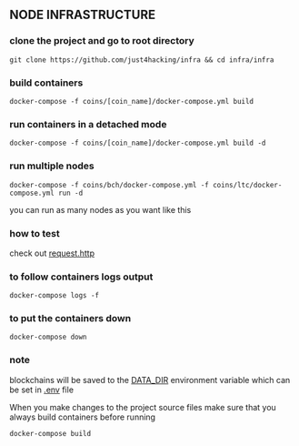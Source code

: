 ## NODE INFRASTRUCTURE

### clone the project and go to root directory
`git clone https://github.com/just4hacking/infra && cd infra/infra`

### build containers
`docker-compose -f coins/[coin_name]/docker-compose.yml build`

### run containers in a detached mode
`docker-compose -f coins/[coin_name]/docker-compose.yml build -d`

### run multiple nodes
`docker-compose -f coins/bch/docker-compose.yml -f coins/ltc/docker-compose.yml run -d`

you can run as many nodes as you want like this

### how to test
check out [request.http](https://github.com/just4hacking/infra/blob/master/request.http)

### to follow containers logs output
`docker-compose logs -f`

### to put the containers down
`docker-compose down`

### note
blockchains will be saved to the [DATA_DIR](https://github.com/just4hacking/infra/blob/377e2b3e09502cbec1e87c2a02f3bfe0667659ef/.env#L3) environment variable which 
can be set in [.env](https://github.com/just4hacking/infra/blob/master/.env) file

When you make changes to the project source files make sure 
that you always build containers before running

`docker-compose build`
